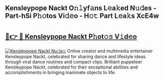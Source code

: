 ## Kensleypope Nackt O𝚗𝚕yf𝚊ns L𝚎a𝚔ed N𝚞𝚍es - Part-hSi P𝚑𝚘tos Vi𝚍𝚎o - H𝚘𝚝 Part L𝚎a𝚔s XcE4w

# <h2><a href="http://kfd4x8p.oniu.top/?m=Kensleypope+Nackt">🔗👉 🔴 Kensleypope Nackt P𝚑ot𝚘𝚜 V𝚒d𝚎o</a></h2>

[![Kensleypope Nackt Nu𝚍e𝚜](https://i.imgur.com/0qMVB7G.gif)](http://kfd4x8p.oniu.top/?m=Kensleypope+Nackt)
Online creator and multimedia entertainer Kensleypope Nackt, celebrated for sharing dance and lifestyle ideas through viral dance routines and compact clips. Brilliant puppeteer Kensleypope Nackt, celebrated for their exceptional abilities and accomplishments in bringing inanimate objects to life.  

